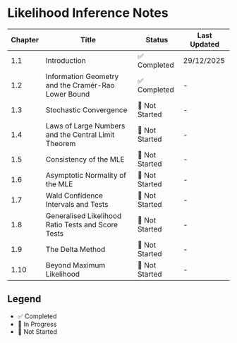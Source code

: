 # Likelihood Inference Notes

| Chapter | Title                                               | Status         | Last Updated |
| ------- | --------------------------------------------------- | -------------- | ------------ |
| 1.1     | Introduction                                        | ✅ Completed   | 29/12/2025   |
| 1.2     | Information Geometry and the Cramér-Rao Lower Bound | ✅ Completed   | -            |
| 1.3     | Stochastic Convergence                              | 📝 Not Started | -            |
| 1.4     | Laws of Large Numbers and the Central Limit Theorem | 📝 Not Started | -            |
| 1.5     | Consistency of the MLE                              | 📝 Not Started | -            |
| 1.6     | Asymptotic Normality of the MLE                     | 📝 Not Started | -            |
| 1.7     | Wald Confidence Intervals and Tests                 | 📝 Not Started | -            |
| 1.8     | Generalised Likelihood Ratio Tests and Score Tests  | 📝 Not Started | -            |
| 1.9     | The Delta Method                                    | 📝 Not Started | -            |
| 1.10    | Beyond Maximum Likelihood                           | 📝 Not Started | -            |

## Legend

- ✅ Completed
- 🚧 In Progress
- 📝 Not Started
